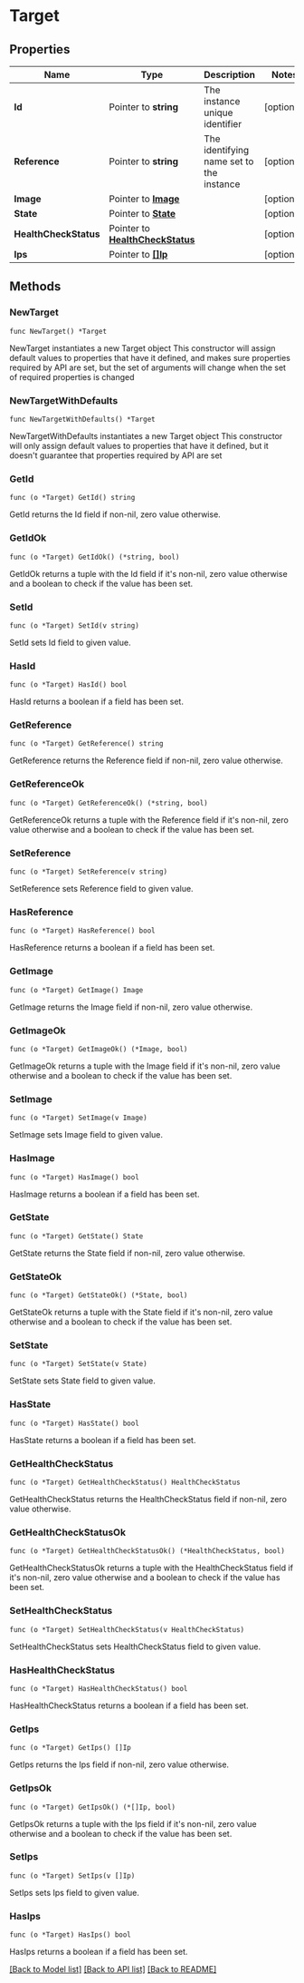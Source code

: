 # Target

## Properties

Name | Type | Description | Notes
------------ | ------------- | ------------- | -------------
**Id** | Pointer to **string** | The instance unique identifier | [optional] 
**Reference** | Pointer to **string** | The identifying name set to the instance | [optional] 
**Image** | Pointer to [**Image**](Image.md) |  | [optional] 
**State** | Pointer to [**State**](State.md) |  | [optional] 
**HealthCheckStatus** | Pointer to [**HealthCheckStatus**](HealthCheckStatus.md) |  | [optional] 
**Ips** | Pointer to [**[]Ip**](Ip.md) |  | [optional] 

## Methods

### NewTarget

`func NewTarget() *Target`

NewTarget instantiates a new Target object
This constructor will assign default values to properties that have it defined,
and makes sure properties required by API are set, but the set of arguments
will change when the set of required properties is changed

### NewTargetWithDefaults

`func NewTargetWithDefaults() *Target`

NewTargetWithDefaults instantiates a new Target object
This constructor will only assign default values to properties that have it defined,
but it doesn't guarantee that properties required by API are set

### GetId

`func (o *Target) GetId() string`

GetId returns the Id field if non-nil, zero value otherwise.

### GetIdOk

`func (o *Target) GetIdOk() (*string, bool)`

GetIdOk returns a tuple with the Id field if it's non-nil, zero value otherwise
and a boolean to check if the value has been set.

### SetId

`func (o *Target) SetId(v string)`

SetId sets Id field to given value.

### HasId

`func (o *Target) HasId() bool`

HasId returns a boolean if a field has been set.

### GetReference

`func (o *Target) GetReference() string`

GetReference returns the Reference field if non-nil, zero value otherwise.

### GetReferenceOk

`func (o *Target) GetReferenceOk() (*string, bool)`

GetReferenceOk returns a tuple with the Reference field if it's non-nil, zero value otherwise
and a boolean to check if the value has been set.

### SetReference

`func (o *Target) SetReference(v string)`

SetReference sets Reference field to given value.

### HasReference

`func (o *Target) HasReference() bool`

HasReference returns a boolean if a field has been set.

### GetImage

`func (o *Target) GetImage() Image`

GetImage returns the Image field if non-nil, zero value otherwise.

### GetImageOk

`func (o *Target) GetImageOk() (*Image, bool)`

GetImageOk returns a tuple with the Image field if it's non-nil, zero value otherwise
and a boolean to check if the value has been set.

### SetImage

`func (o *Target) SetImage(v Image)`

SetImage sets Image field to given value.

### HasImage

`func (o *Target) HasImage() bool`

HasImage returns a boolean if a field has been set.

### GetState

`func (o *Target) GetState() State`

GetState returns the State field if non-nil, zero value otherwise.

### GetStateOk

`func (o *Target) GetStateOk() (*State, bool)`

GetStateOk returns a tuple with the State field if it's non-nil, zero value otherwise
and a boolean to check if the value has been set.

### SetState

`func (o *Target) SetState(v State)`

SetState sets State field to given value.

### HasState

`func (o *Target) HasState() bool`

HasState returns a boolean if a field has been set.

### GetHealthCheckStatus

`func (o *Target) GetHealthCheckStatus() HealthCheckStatus`

GetHealthCheckStatus returns the HealthCheckStatus field if non-nil, zero value otherwise.

### GetHealthCheckStatusOk

`func (o *Target) GetHealthCheckStatusOk() (*HealthCheckStatus, bool)`

GetHealthCheckStatusOk returns a tuple with the HealthCheckStatus field if it's non-nil, zero value otherwise
and a boolean to check if the value has been set.

### SetHealthCheckStatus

`func (o *Target) SetHealthCheckStatus(v HealthCheckStatus)`

SetHealthCheckStatus sets HealthCheckStatus field to given value.

### HasHealthCheckStatus

`func (o *Target) HasHealthCheckStatus() bool`

HasHealthCheckStatus returns a boolean if a field has been set.

### GetIps

`func (o *Target) GetIps() []Ip`

GetIps returns the Ips field if non-nil, zero value otherwise.

### GetIpsOk

`func (o *Target) GetIpsOk() (*[]Ip, bool)`

GetIpsOk returns a tuple with the Ips field if it's non-nil, zero value otherwise
and a boolean to check if the value has been set.

### SetIps

`func (o *Target) SetIps(v []Ip)`

SetIps sets Ips field to given value.

### HasIps

`func (o *Target) HasIps() bool`

HasIps returns a boolean if a field has been set.


[[Back to Model list]](../README.md#documentation-for-models) [[Back to API list]](../README.md#documentation-for-api-endpoints) [[Back to README]](../README.md)


